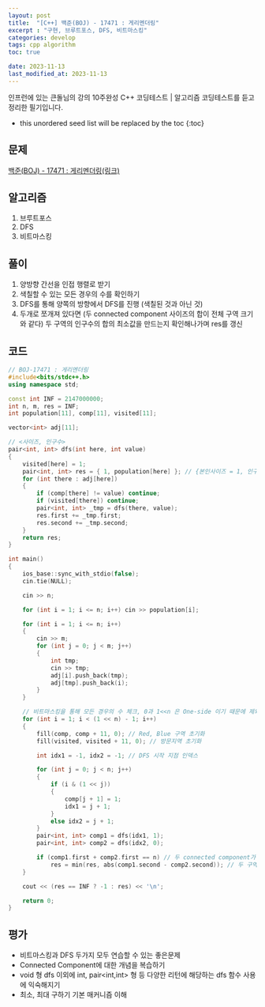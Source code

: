 ```yaml
---
layout: post
title:  "[C++] 백준(BOJ) - 17471 : 게리멘더링"
excerpt : "구현, 브루트포스, DFS, 비트마스킹"
categories: develop
tags: cpp algorithm
toc: true

date: 2023-11-13
last_modified_at: 2023-11-13
---
```

> <span style="font-size: 80%">
인프런에 있는 큰돌님의 강의 10주완성 C++ 코딩테스트 | 알고리즘 코딩테스트를 듣고 정리한 필기입니다.</span>

<!--more-->

* this unordered seed list will be replaced by the toc
{:toc}

## 문제 

[백준(BOJ) - 17471 : 게리멘더링(링크)](https://www.acmicpc.net/problem/17471)

## 알고리즘
  1. 브루트포스
  2. DFS
  3. 비트마스킹

## 풀이
  1. 양방향 간선을 인접 행렬로 받기
  2. 색칠할 수 있는 모든 경우의 수를 확인하기
  3. DFS를 통해 양쪽의 방향에서 DFS를 진행 (색칠된 것과 아닌 것)
  4. 두개로 쪼개져 있다면 (두 connected component 사이즈의 합이 전체 구역 크기와 같다) 두 구역의 인구수의 합의 최소값을 만드는지 확인해나가며 res를 갱신
  
## 코드  
```cpp
// BOJ-17471 : 게리멘더링
#include<bits/stdc++.h>
using namespace std;

const int INF = 2147000000;
int n, m, res = INF;
int population[11], comp[11], visited[11];

vector<int> adj[11];

// <사이즈, 인구수>
pair<int, int> dfs(int here, int value)
{
	visited[here] = 1;
	pair<int, int> res = { 1, population[here] }; // {본인사이즈 = 1, 인구수}
	for (int there : adj[here])
	{
		if (comp[there] != value) continue;
		if (visited[there]) continue;
		pair<int, int> _tmp = dfs(there, value);
		res.first += _tmp.first;
		res.second += _tmp.second;
	}
	return res;
}

int main()
{
	ios_base::sync_with_stdio(false);
	cin.tie(NULL);

	cin >> n;

	for (int i = 1; i <= n; i++) cin >> population[i];

	for (int i = 1; i <= n; i++)
	{
		cin >> m;
		for (int j = 0; j < m; j++)
		{
			int tmp;
			cin >> tmp;
			adj[i].push_back(tmp);
			adj[tmp].push_back(i);
		}
	}

	// 비트마스킹을 통해 모든 경우의 수 체크, 0과 1<<n 은 One-side 이기 때문에 제외
	for (int i = 1; i < (1 << n) - 1; i++)
	{
		fill(comp, comp + 11, 0); // Red, Blue 구역 초기화
		fill(visited, visited + 11, 0); // 방문지역 초기화

		int idx1 = -1, idx2 = -1; // DFS 시작 지점 인덱스

		for (int j = 0; j < n; j++)
		{
			if (i & (1 << j))
			{
				comp[j + 1] = 1;
				idx1 = j + 1;
			}
			else idx2 = j + 1;
		}
		pair<int, int> comp1 = dfs(idx1, 1);
		pair<int, int> comp2 = dfs(idx2, 0);

		if (comp1.first + comp2.first == n) // 두 connected component가 정확히 두개로 쪼개져 있다면 
			res = min(res, abs(comp1.second - comp2.second)); // 두 구역의 인구수 차를 최소값을 만드는 값을 구한다
	}

	cout << (res == INF ? -1 : res) << '\n';

	return 0;
}
```

## 평가  
* 비트마스킹과 DFS 두가지 모두 연습할 수 있는 좋은문제
* Connected Component에 대한 개념을 복습하기
* void 형 dfs 이외에 int, pair<int,int> 형 등 다양한 리턴에 해당하는 dfs 함수 사용에 익숙해지기
* 최소, 최대 구하기 기본 매커니즘 이해